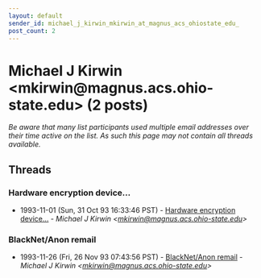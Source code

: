 ```yaml
---
layout: default
sender_id: michael_j_kirwin_mkirwin_at_magnus_acs_ohiostate_edu_
post_count: 2
---
```


# Michael J Kirwin <mkirwin<span>@</span>magnus.acs.ohio-state.edu> (2 posts)

_Be aware that many list participants used multiple email addresses over their time active on the list. As such this page may not contain all threads available._

## Threads

### Hardware encryption device...
+ 1993-11-01 (Sun, 31 Oct 93 16:33:46 PST) - [Hardware encryption device...](/archive/1993/11/0f3ec23928fd4e6a68f304e2c3ae63358b9af1c026a15d53accd0de2f92e5f0f) - _Michael J Kirwin \<mkirwin@magnus.acs.ohio-state.edu\>_

### BlackNet/Anon remail
+ 1993-11-26 (Fri, 26 Nov 93 07:43:56 PST) - [BlackNet/Anon remail](/archive/1993/11/9ce1d639ae932fe22926c0cb776680ecf87b5955b2c1d8a9ad22d990afa40f5d) - _Michael J Kirwin \<mkirwin@magnus.acs.ohio-state.edu\>_

